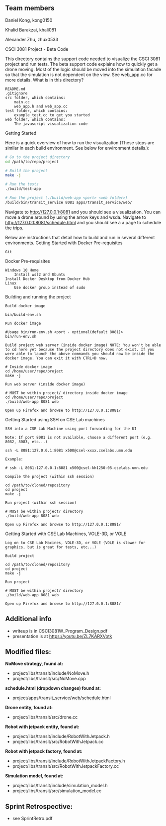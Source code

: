 ## Team members
Daniel Kong, kong0150

Khalid Barakzai, khali081

Alexander Zhu, zhux0533

CSCI 3081 Project - Beta Code

This directory contains the support code needed to visualize the CSCI 3081 project and run tests. The beta support code explains how to quickly get a drone moving. Most of the logic should be moved into the simulation facade so that the simulation is not dependent on the view. See web_app.cc for more details.
What is in this directory?

    README.md
    .gitignore
    src folder, which contains:
        main.cc
        web_app.h and web_app.cc 
    test folder, which contains:
        example_test.cc to get you started 
    web folder, which contains:
        The javascript visualization code 

Getting Started

Here is a quick overview of how to run the visualization (These steps are similar in each build environment. See below for environment details.):

```bash
# Go to the project directory
cd /path/to/repo/project

# Build the project
make -j

# Run the tests
./build/test-app

# Run the project (./build/web-app <port> <web folder>)
/build/bin/transit_service 8081 apps/transit_service/web/
```

Navigate to http://127.0.0.1:8081 and you should see a visualization. You can move a drone around by using the arrow keys and wsda.
Navigate to http://127.0.0.1:8081/schedule.html and you should see a a page to schedule the trips.

Below are instructions that detail how to build and run in several different environments.
Getting Started with Docker
Pre-requisites

    Git

Docker Pre-requisites

    Windows 10 Home
        Install wsl2 and Ubuntu
    Install Docker Desktop from Docker Hub
    Linux
        Use docker group instead of sudo

Building and running the project

    Build docker image

    bin/build-env.sh

    Run docker image

    #Usage bin/run-env.sh <port - optional(default 8081)>
    bin/run-env.sh

    Build project web server (inside docker image) NOTE: You won't be able to cd here yet because the project directory does not exist. If you were able to launch the above commands you should now be inside the docker image. You can exit it with CTRL+D now.

    # Inside docker image
    cd /home/user/repo/project
    make -j

    Run web server (inside docker image)

    # MUST be within project/ directory inside docker image
    cd /home/user/repo/project
    ./build/web-app 8081 web

    Open up Firefox and browse to http://127.0.0.1:8081/

Getting Started using SSH on CSE Lab machines

    SSH into a CSE Lab Machine using port forwarding for the UI

    Note: If port 8081 is not available, choose a different port (e.g. 8082, 8083, etc...)

    ssh -L 8081:127.0.0.1:8081 x500@csel-xxxx.cselabs.umn.edu

    Example:

    # ssh -L 8081:127.0.0.1:8081 x500@csel-kh1250-05.cselabs.umn.edu

    Compile the project (within ssh session)

    cd /path/to/cloned/repository
    cd project
    make -j

    Run project (within ssh session)

    # MUST be within project/ directory
    ./build/web-app 8081 web

    Open up Firefox and browse to http://127.0.0.1:8081/

Getting Started with CSE Lab Machines, VOLE-3D, or VOLE

    Log on to CSE Lab Macines, VOLE-3D, or VOLE (VOLE is slower for graphics, but is great for tests, etc...)

    Build project

    cd /path/to/cloned/repository
    cd project
    make -j

    Run project

    # MUST be within project/ directory
    ./build/web-app 8081 web

    Open up Firefox and browse to http://127.0.0.1:8081/



## Additional info
 - writeup is in CSCI3081W_Program_Design.pdf
 - presentation is at https://youtu.be/ZL7KARXVotk

## Modified files:

**NoMove strategy, found at:** 
 - project/libs/transit/include/NoMove.h 
 - project/libs/transit/src/NoMove.cpp

**schedule.html (dropdown changes) found at:** 
 - project/apps/transit_service/web/schedule.html

**Drone entity, found at:**
 - project/libs/transit/src/drone.cc

**Robot with jetpack entity, found at:**
 - project/libs/transit/include/RobotWithJetpack.h 
 - project/libs/transit/src/RobotWithJetpack.cc

**Robot with jetpack factory, found at:**
 - project/libs/transit/include/RobotWithJetpackFactory.h 
 - project/libs/transit/src/RobotWithJetpackFactory.cc

**Simulation model, found at:**
 - project/libs/transit/include/simulation_model.h 
 - project/libs/transit/src/simulation_model.cc

## Sprint Retrospective:
 - see SprintRetro.pdf
